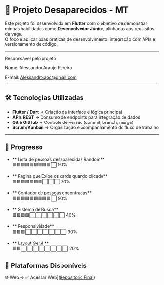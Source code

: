 # 📱 Projeto Desaparecidos - MT

Este projeto foi desenvolvido em **Flutter** com o objetivo de demonstrar minhas habilidades como **Desenvolvedor Júnior**, alinhadas aos requisitos da vaga.  
O foco é aplicar boas práticas de desenvolvimento, integração com APIs e  versionamento de código.

---
Responsável pelo projeto

Nome: Alessandro Araujo Pereira

E-mail: Alessandro.aoc@gmail.com

---

## 🛠️ Tecnologias Utilizadas
- **Flutter / Dart** → Criação da interface e lógica principal  
- **APIs REST** → Consumo de endpoints para integração de dados  
- **Git & GitHub** → Controle de versão (commit, branch, merge)  
- **Scrum/Kanban** → Organização e acompanhamento do fluxo de trabalho  

---

## 📌 Progresso

- ** Lista de pessoas desaparecidas Random**  
     🟩🟩🟩🟩🟩🟩🟩🟩🟩⬜ 90%
  
- ** Pagina que Exibe os cards quando clicado**  
     🟩🟩🟩🟩🟩🟩🟩⬜⬜⬜ 70%
  
- ** Contador de pessoas encontradas**  
     🟩🟩🟩🟩🟩🟩🟩🟩🟩⬜ 90%
  
- ** Sistema de Busca**  
     🟩🟩🟩🟩⬜⬜⬜⬜⬜⬜ 40%
  
- ** Responsividade**  
     🟩🟩🟩⬜⬜⬜⬜⬜⬜⬜ 30%
  
- ** Layout Geral **  
     🟩🟩⬜⬜⬜⬜⬜⬜⬜⬜ 20%
  

  
## 📱 Plataformas Disponíveis

🌐 Web  => ✅ Acessar Web]([Repositorio Final](https://github.com/MottoMottoBR/DesaparecidosMT/tree/master))

